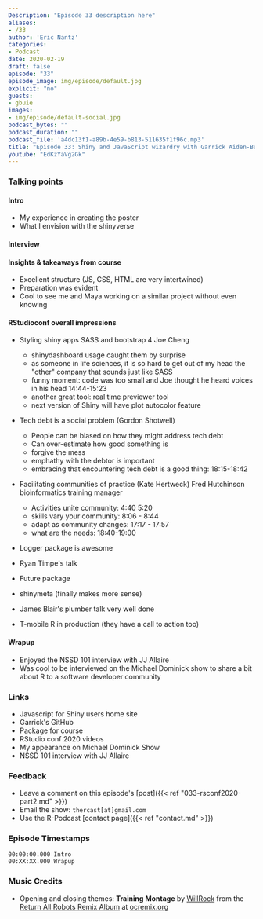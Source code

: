 ```yaml
---
Description: "Episode 33 description here"
aliases:
- /33
author: 'Eric Nantz'
categories:
- Podcast
date: 2020-02-19
draft: false
episode: "33"
episode_image: img/episode/default.jpg
explicit: "no"
guests:
- gbuie
images:
- img/episode/default-social.jpg
podcast_bytes: ""
podcast_duration: ""
podcast_file: 'a4dc13f1-a89b-4e59-b813-511635f1f96c.mp3'
title: "Episode 33: Shiny and JavaScript wizardry with Garrick Aiden-Buie"
youtube: "EdKzYaVg2Gk"
---
```


### Talking points

#### Intro

* My experience in creating the poster
* What I envision with the shinyverse

#### Interview

#### Insights & takeaways from course

* Excellent structure (JS, CSS, HTML are very intertwined)
* Preparation was evident
* Cool to see me and Maya working on a similar project without even knowing

#### RStudioconf overall impressions

* Styling shiny apps SASS and bootstrap 4 Joe Cheng
    - shinydashboard usage caught them by surprise
    - as someone in life sciences, it is so hard to get out of my head the "other" company that sounds just like SASS
    - funny moment: code was too small and Joe thought he heard voices in his head 14:44-15:23
    - another great tool: real time previewer tool
    - next version of Shiny will have plot autocolor feature

* Tech debt is a social problem (Gordon Shotwell)
    - People can be biased on how they might address tech debt
    - Can over-estimate how good something is
    - forgive the mess
    - emphathy with the debtor is important
    - embracing that encountering tech debt is a good thing: 18:15-18:42
    
* Facilitating communities of practice (Kate Hertweck) Fred Hutchinson bioinformatics training manager

    - Activities unite community: 4:40 5:20
    - skills vary your community: 8:06 - 8:44
    - adapt as community changes: 17:17 - 17:57
    - what are the needs: 18:40-19:00

* Logger package is awesome
* Ryan Timpe's talk
* Future package
* shinymeta (finally makes more sense)
* James Blair's plumber talk very well done
* T-mobile R in production (they have a call to action too)

#### Wrapup

* Enjoyed the NSSD 101 interview with JJ Allaire
* Was cool to be interviewed on the Michael Dominick show to share a bit about R to a software developer community


### Links

* Javascript for Shiny users home site
* Garrick's GitHub
* Package for course
* RStudio conf 2020 videos
* My appearance on Michael Dominick Show
* NSSD 101 interview with JJ Allaire



### Feedback

- Leave a comment on this episode's [post]({{< ref "033-rsconf2020-part2.md" >}})
- Email the show: `thercast[at]gmail.com`
- Use the R-Podcast [contact page]({{< ref "contact.md" >}})

### Episode Timestamps

```
00:00:00.000 Intro
00:XX:XX.000 Wrapup
```

### Music Credits

- Opening and closing themes: __Training Montage__ by [WillRock](http://ocremix.org/artist/5043/willrock)  from the [Return All Robots Remix Album](http://ocremix.org/events/returnallrobots/) at [ocremix.org](http://ocremix.org/)
